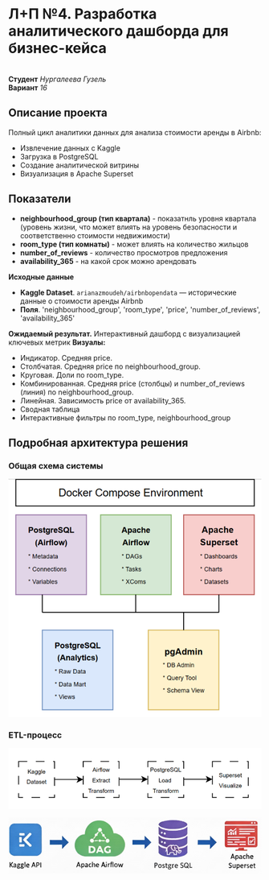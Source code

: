 # Л+П №4. Разработка аналитического дашборда для бизнес-кейса 
<br>**Студент** *Нургалеева Гузель*
<br>**Вариант** *16*

## Описание проекта

Полный цикл аналитики данных для анализа стоимости аренды в Airbnb:
- Извлечение данных с Kaggle
- Загрузка в PostgreSQL
- Создание аналитической витрины
- Визуализация в Apache Superset

## Показатели

*  **neighbourhood_group (тип квартала)** - показатнль уровня квартала (уровень жизни, что может влиять на уровень безопасности и соответственно стоимости недвижимости)
*  **room_type (тип комнаты)** - может влиять на количество жильцов
*  **number_of_reviews** - количество просмотров предложения
*  **availability_365** - на какой срок можно арендовать


**Исходные данные**

*   **Kaggle Dataset**. `arianazmoudeh/airbnbopendata` — исторические данные о стоимости аренды Airbnb
*   **Поля**. 'neighbourhood_group', 'room_type', 'price', 'number_of_reviews', 'availability_365'

**Ожидаемый результат.** Интерактивный дашборд с визуализацией ключевых метрик
**Визуалы:** 
* Индикатор. Средняя price.
* Столбчатая. Средняя price по neighbourhood_group.
* Круговая. Доли по room_type.
* Комбинированная. Средняя price (столбцы) и number_of_reviews (линия) по neighbourhood_group.
* Линейная. Зависимость price от availability_365.
* Сводная таблица
* Интерактивные фильтры по room_type, neighbourhood_group

## Подробная архитектура решения

### Общая схема системы

![image](./img/schema.png)


### ETL-процесс

![image](./img/Conveyor.png)

![image](./img/conveer.jpg) 


